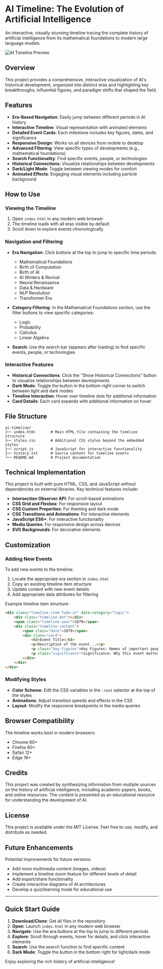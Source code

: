 # AI Timeline: The Evolution of Artificial Intelligence

An interactive, visually stunning timeline tracing the complete history of artificial intelligence from its mathematical foundations to modern large language models.

![AI Timeline Preview](https://niral.live/ai-timeline)

## Overview

This project provides a comprehensive, interactive visualization of AI's historical development, organized into distinct eras and highlighting key breakthroughs, influential figures, and paradigm shifts that shaped the field.

## Features

- **Era-Based Navigation**: Easily jump between different periods in AI history
- **Interactive Timeline**: Visual representation with animated elements
- **Detailed Event Cards**: Each milestone includes key figures, dates, and significance
- **Responsive Design**: Works on all devices from mobile to desktop
- **Advanced Filtering**: View specific types of developments (e.g., mathematical foundations)
- **Search Functionality**: Find specific events, people, or technologies
- **Historical Connections**: Visualize relationships between developments
- **Dark/Light Mode**: Toggle between viewing modes for comfort
- **Animated Effects**: Engaging visual elements including particle background

## How to Use

### Viewing the Timeline

1. Open `index.html` in any modern web browser
2. The timeline loads with all eras visible by default
3. Scroll down to explore events chronologically

### Navigation and Filtering

- **Era Navigation**: Click buttons at the top to jump to specific time periods:
  - Mathematical Foundations
  - Birth of Computation
  - Birth of AI
  - AI Winters & Revival
  - Neural Renaissance
  - Data & Hardware
  - NLP Revolution
  - Transformer Era

- **Category Filtering**: In the Mathematical Foundations section, use the filter buttons to view specific categories:
  - Logic
  - Probability
  - Calculus
  - Linear Algebra

- **Search**: Use the search bar (appears after loading) to find specific events, people, or technologies

### Interactive Features

- **Historical Connections**: Click the "Show Historical Connections" button to visualize relationships between developments
- **Dark Mode**: Toggle the button in the bottom-right corner to switch between light and dark modes
- **Timeline Interaction**: Hover over timeline dots for additional information
- **Card Details**: Each card expands with additional information on hover

## File Structure

```
ai-timeline/
├── index.html       # Main HTML file containing the timeline structure
├── styles.css       # Additional CSS styles beyond the embedded styles
├── script.js        # JavaScript for interactive functionality
├── history.txt      # Source content for timeline events
└── README.md        # Project documentation
```

## Technical Implementation

This project is built with pure HTML, CSS, and JavaScript without dependencies on external libraries. Key technical features include:

- **Intersection Observer API**: For scroll-based animations
- **CSS Grid and Flexbox**: For responsive layout
- **CSS Custom Properties**: For theming and dark mode
- **CSS Transitions and Animations**: For interactive elements
- **JavaScript ES6+**: For interactive functionality
- **Media Queries**: For responsive design across devices
- **SVG Backgrounds**: For decorative elements

## Customization

### Adding New Events

To add new events to the timeline:

1. Locate the appropriate era section in `index.html`
2. Copy an existing timeline item structure
3. Update content with new event details
4. Add appropriate data attributes for filtering

Example timeline item structure:
```html
<div class="timeline-item fade-in" data-category="logic">
    <div class="timeline-dot"></div>
    <span class="timeline-year">1879</span>
    <div class="timeline-content">
        <span class="date">1879</span>
        <div class="card">
            <h3>Event Title</h3>
            <p>Description of the event...</p>
            <p class="key-figures">Key Figures: Names of important people</p>
            <p class="significance">Significance: Why this event matters...</p>
        </div>
    </div>
</div>
```

### Modifying Styles

- **Color Scheme**: Edit the CSS variables in the `:root` selector at the top of the styles
- **Animations**: Adjust transition speeds and effects in the CSS
- **Layout**: Modify the responsive breakpoints in the media queries

## Browser Compatibility

The timeline works best in modern browsers:
- Chrome 60+
- Firefox 60+
- Safari 12+
- Edge 16+

## Credits

This project was created by synthesizing information from multiple sources on the history of artificial intelligence, including academic papers, books, and online resources. The content is presented as an educational resource for understanding the development of AI.

## License

This project is available under the MIT License. Feel free to use, modify, and distribute as needed.

## Future Enhancements

Potential improvements for future versions:

- Add more multimedia content (images, videos)
- Implement a timeline zoom feature for different levels of detail
- Add export/share functionality
- Create interactive diagrams of AI architectures
- Develop a quiz/learning mode for educational use

---

## Quick Start Guide

1. **Download/Clone**: Get all files in the repository
2. **Open**: Launch `index.html` in any modern web browser
3. **Navigate**: Use the era buttons at the top to jump to different periods
4. **Explore**: Scroll through events, hover for details, and click interactive elements
5. **Search**: Use the search function to find specific content
6. **Dark Mode**: Toggle the button in the bottom right for light/dark mode

Enjoy exploring the rich history of artificial intelligence!
